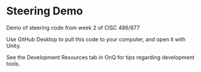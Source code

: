# Steering Demo
 Demo of steering code from week 2 of CISC 486/877

Use GitHub Desktop to pull this code to your computer, and open it with Unity.

See the Development Resources tab in OnQ for tips regarding development tools.